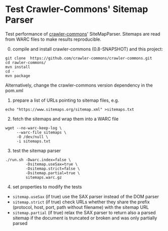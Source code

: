 # Test Crawler-Commons' Sitemap Parser

Test performance of [crawler-commons](https://github.com/crawler-commons/crawler-commons)' SiteMapParser. Sitemaps are read from WARC files to make results reproducible.

0. compile and install crawler-commons (0.8-SNAPSHOT) and this project:

  ```
  git clone  https://github.com/crawler-commons/crawler-commons.git
  cd rawler-commons/
  mvn install
  cd -
  mvn package
  ```

  Alternatively, change the crawler-commons version dependency in the pom.xml

1. prepare a list of URLs pointing to sitemap files, e.g.

  ```
  echo "https://www.sitemaps.org/sitemap.xml" >sitemaps.txt
  ```

2. fetch the sitemaps and wrap them into a WARC file

  ```
  wget --no-warc-keep-log \
       --warc-file sitemaps \
       -O /dev/null \
       -i sitemaps.txt
  ```

3. test the sitemap parser

  ```
  ./run.sh -Dwarc.index=false \
           -Dsitemap.useSax=true \
           -Dsitemap.strict=false \
           -Dsitemap.partial=true \
           sitemaps.warc.gz
  ```

4. set properties to modify the tests
  - `sitemap.useSax` (if true) use the SAX parser instead of the DOM parser
  - `sitemap.strict` (if true) check URLs whether they share the prefix (protocol, host, port, path without filename) with the sitemap URL
  - `sitemap.partial` (if true) relax the SAX parser to return also a parsed sitemap if the document is truncated or broken and was only partially parsed
